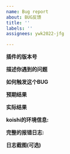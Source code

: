 ```yaml
---
name: Bug report
about: BUG反馈
title: ''
labels: ''
assignees: ywk2022-jfg

---
```


**插件的版本号**

**描述你遇到的问题**

**如何触发这个BUG**


**预期结果**

**实际结果**

**koishi的环境信息:**


**完整的报错日志:**


**日志截图(可选)**
